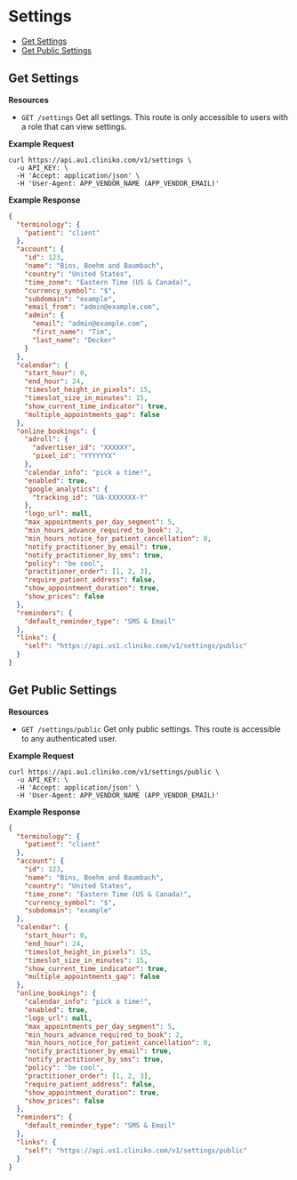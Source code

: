 # Settings

- [Get Settings](#get-settings 'This returns all settings.')
- [Get Public Settings](#get-public-settings 'This returns settings that are viewable by any user.')

## Get Settings

**Resources**

- `GET /settings` Get all settings. This route is only accessible to users with a role that can view settings.

**Example Request**

```shell
curl https://api.au1.cliniko.com/v1/settings \
  -u API_KEY: \
  -H 'Accept: application/json' \
  -H 'User-Agent: APP_VENDOR_NAME (APP_VENDOR_EMAIL)'
```

**Example Response**

```json
{
  "terminology": {
    "patient": "client"
  },
  "account": {
    "id": 123,
    "name": "Bins, Boehm and Baumbach",
    "country": "United States",
    "time_zone": "Eastern Time (US & Canada)",
    "currency_symbol": "$",
    "subdomain": "example",
    "email_from": "admin@example.com",
    "admin": {
      "email": "admin@example.com",
      "first_name": "Tim",
      "last_name": "Decker"
    }
  },
  "calendar": {
    "start_hour": 0,
    "end_hour": 24,
    "timeslot_height_in_pixels": 15,
    "timeslot_size_in_minutes": 15,
    "show_current_time_indicator": true,
    "multiple_appointments_gap": false
  },
  "online_bookings": {
    "adroll": {
      "advertiser_id": "XXXXXY",
      "pixel_id": "YYYYYYX"
    },
    "calendar_info": "pick a time!",
    "enabled": true,
    "google_analytics": {
      "tracking_id": "UA-XXXXXXX-Y"
    },
    "logo_url": null,
    "max_appointments_per_day_segment": 5,
    "min_hours_advance_required_to_book": 2,
    "min_hours_notice_for_patient_cancellation": 0,
    "notify_practitioner_by_email": true,
    "notify_practitioner_by_sms": true,
    "policy": "be cool",
    "practitioner_order": [1, 2, 3],
    "require_patient_address": false,
    "show_appointment_duration": true,
    "show_prices": false
  },
  "reminders": {
    "default_reminder_type": "SMS & Email"
  },
  "links": {
    "self": "https://api.us1.cliniko.com/v1/settings/public"
  }
}
```

## Get Public Settings

**Resources**

- `GET /settings/public` Get only public settings. This route is accessible to any authenticated user.

**Example Request**

```shell
curl https://api.au1.cliniko.com/v1/settings/public \
  -u API_KEY: \
  -H 'Accept: application/json' \
  -H 'User-Agent: APP_VENDOR_NAME (APP_VENDOR_EMAIL)'
```

**Example Response**

```json
{
  "terminology": {
    "patient": "client"
  },
  "account": {
    "id": 123,
    "name": "Bins, Boehm and Baumbach",
    "country": "United States",
    "time_zone": "Eastern Time (US & Canada)",
    "currency_symbol": "$",
    "subdomain": "example"
  },
  "calendar": {
    "start_hour": 0,
    "end_hour": 24,
    "timeslot_height_in_pixels": 15,
    "timeslot_size_in_minutes": 15,
    "show_current_time_indicator": true,
    "multiple_appointments_gap": false
  },
  "online_bookings": {
    "calendar_info": "pick a time!",
    "enabled": true,
    "logo_url": null,
    "max_appointments_per_day_segment": 5,
    "min_hours_advance_required_to_book": 2,
    "min_hours_notice_for_patient_cancellation": 0,
    "notify_practitioner_by_email": true,
    "notify_practitioner_by_sms": true,
    "policy": "be cool",
    "practitioner_order": [1, 2, 3],
    "require_patient_address": false,
    "show_appointment_duration": true,
    "show_prices": false
  },
  "reminders": {
    "default_reminder_type": "SMS & Email"
  },
  "links": {
    "self": "https://api.us1.cliniko.com/v1/settings/public"
  }
}
```
